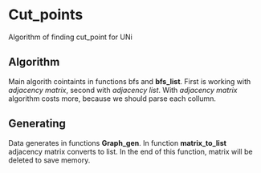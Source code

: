 # Cut_points
Algorithm of finding cut_point for UNi 

## Algorithm
Main algorith cointaints in functions bfs and **bfs_list**. First is working with *adjacency matrix*, second with *adjacency list*.
With *adjacency matrix* algorithm costs more, because we should parse each collumn.

## Generating
Data generates in functions **Graph_gen**.
In function **matrix_to_list** adjacency matrix converts to list. In the end of this function, matrix will be deleted to save memory.   
